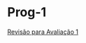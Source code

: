 # Prog-1

<a href="https://github.com/wagnerkc/Prog1/tree/revisao-1">Revisão para Avaliação 1</a><br>

